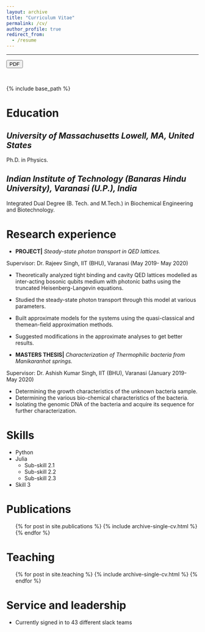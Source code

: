 ```yaml
---
layout: archive
title: "Curriculum Vitae"
permalink: /cv/
author_profile: true
redirect_from:
  - /resume
---
```

<hr>
<div class="tab">
  <button class="tablinks" onclick="openCity(event, 'View in PDF')">PDF</button>
</div>
<p>&nbsp;</p> 

{% include base_path %}

Education
======

*University of Massachusetts Lowell, MA, United States*
------
Ph.D. in Physics.

*Indian Institute of Technology (Banaras Hindu University), Varanasi (U.P.), India*
------
Integrated Dual Degree (B. Tech. and M.Tech.) in Biochemical Engineering and Biotechnology.

Research experience
======
* <strong>PROJECT|</strong> *Steady-state photon transport in QED lattices.*

Supervisor: Dr. Rajeev Singh, IIT (BHU), Varanasi (May 2019- May 2020)
  * Theoretically analyzed tight binding and cavity QED lattices modelled as inter-acting bosonic qubits medium with photonic baths using the truncated Heisenberg-Langevin equations.
  * Studied the steady-state photon transport through this model at various parameters.
  * Built approximate models for the systems using the quasi-classical and themean-field approximation methods.
  * Suggested modifications in the approximate analyses to get better results.

* <strong>MASTERS THESIS|</strong> *Characterization of Thermophilic bacteria from Manikaranhot springs.*

Supervisor: Dr. Ashish Kumar Singh, IIT (BHU), Varanasi (January 2019- May 2020)
  * Determining the growth characteristics of the unknown bacteria sample.
  * Determining the various bio-chemical characteristics of the bacteria.
  * Isolating the genomic DNA of the bacteria and acquire its sequence for further characterization.
  
Skills
======
* Python
* Julia
  * Sub-skill 2.1
  * Sub-skill 2.2
  * Sub-skill 2.3
* Skill 3

Publications
======
  <ul>{% for post in site.publications %}
    {% include archive-single-cv.html %}
  {% endfor %}</ul>
  
Teaching
======
  <ul>{% for post in site.teaching %}
    {% include archive-single-cv.html %}
  {% endfor %}</ul>
  
Service and leadership
======
* Currently signed in to 43 different slack teams
